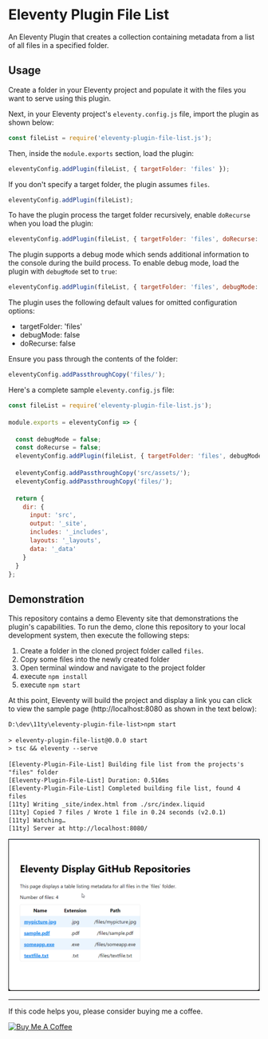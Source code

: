 # Eleventy Plugin File List

An Eleventy Plugin that creates a collection containing metadata from a list of all files in a specified folder.

## Usage

Create a folder in your Eleventy project and populate it with the files you want to serve using this plugin. 

Next, in your Eleventy project's `eleventy.config.js` file, import the plugin as shown below:

```js
const fileList = require('eleventy-plugin-file-list.js');
```

Then, inside the `module.exports` section, load the plugin:

```js
eleventyConfig.addPlugin(fileList, { targetFolder: 'files' });
```

If you don't specify a target folder, the plugin assumes `files`.

```js
eleventyConfig.addPlugin(fileList);
```

To have the plugin process the target folder recursively, enable `doRecurse` when you load the plugin:

```js
eleventyConfig.addPlugin(fileList, { targetFolder: 'files', doRecurse: true });
```

The plugin supports a debug mode which sends additional information to the console during the build process. To enable debug mode, load the plugin with `debugMode` set to `true`:

```js
eleventyConfig.addPlugin(fileList, { targetFolder: 'files', debugMode: true });
```

The plugin uses the following default values for omitted configuration options:

* targetFolder: 'files'
* debugMode: false
* doRecurse: false

Ensure you pass through the contents of the folder:

```js
eleventyConfig.addPassthroughCopy('files/');
```

Here's a complete sample `eleventy.config.js` file:

```js
const fileList = require('eleventy-plugin-file-list.js');

module.exports = eleventyConfig => {

  const debugMode = false;
  const doRecurse = false;
  eleventyConfig.addPlugin(fileList, { targetFolder: 'files', debugMode, doRecurse });

  eleventyConfig.addPassthroughCopy('src/assets/');
  eleventyConfig.addPassthroughCopy('files/');

  return {
    dir: {
      input: 'src',
      output: '_site',
      includes: '_includes',
      layouts: '_layouts',
      data: '_data'
    }
  }
};
```

## Demonstration

This repository contains a demo Eleventy site that demonstrations the plugin's capabilities. To run the demo, clone this repository to your local development system, then execute the following steps:

1. Create a folder in the cloned project folder called `files`.
2. Copy some files into the newly created folder
3. Open terminal window and navigate to the project folder
4. execute `npm install`
5. execute `npm start`

At this point, Eleventy will build the project and display a link you can click to view the sample page (http://localhost:8080 as shown in the text below):

```shell
D:\dev\11ty\eleventy-plugin-file-list>npm start

> eleventy-plugin-file-list@0.0.0 start
> tsc && eleventy --serve

[Eleventy-Plugin-File-List] Building file list from the projects's "files" folder
[Eleventy-Plugin-File-List] Duration: 0.516ms
[Eleventy-Plugin-File-List] Completed building file list, found 4 files
[11ty] Writing _site/index.html from ./src/index.liquid
[11ty] Copied 7 files / Wrote 1 file in 0.24 seconds (v2.0.1)
[11ty] Watching…
[11ty] Server at http://localhost:8080/
```

![Sample App Page](images/image-01.png)

*** 

If this code helps you, please consider buying me a coffee.

<a href="https://www.buymeacoffee.com/johnwargo" target="_blank"><img src="https://cdn.buymeacoffee.com/buttons/default-orange.png" alt="Buy Me A Coffee" height="41" width="174"></a>
